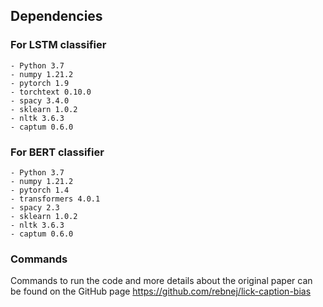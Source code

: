 ## Dependencies

### For LSTM classifier

```
- Python 3.7
- numpy 1.21.2 
- pytorch 1.9
- torchtext 0.10.0 
- spacy 3.4.0 
- sklearn 1.0.2 
- nltk 3.6.3
- captum 0.6.0
```

### For BERT classifier
```
- Python 3.7
- numpy 1.21.2 
- pytorch 1.4
- transformers 4.0.1
- spacy 2.3
- sklearn 1.0.2 
- nltk 3.6.3
- captum 0.6.0
```

### Commands
Commands to run the code and more details about the original paper can 
be found on the GitHub page https://github.com/rebnej/lick-caption-bias


